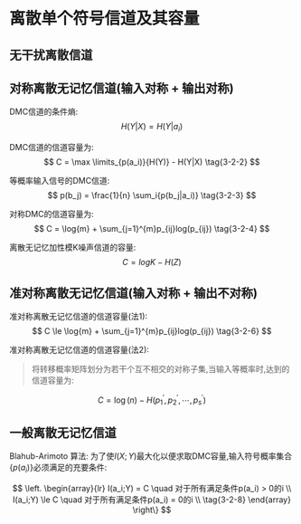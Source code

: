 # 离散单个符号信道及其容量

## 无干扰离散信道

## 对称离散无记忆信道(输入对称 + 输出对称)

DMC信道的条件熵:
$$
H(Y|X) = H(Y | a_i) \tag{3-2-1}
$$

DMC信道的信道容量为:
$$
C = \max \limits_{p(a_i)}{H(Y)} - H(Y|X) \tag{3-2-2}
$$

等概率输入信号的DMC信道:
$$
p(b_j) = \frac{1}{n} \sum_i{p(b_j|a_i)} \tag{3-2-3}
$$

对称DMC的信道容量为:
$$
C = \log{m} + \sum_{j=1}^{m}p_{ij}log(p_{ij}) \tag{3-2-4}
$$

离散无记忆加性模K噪声信道的容量:
$$
C = logK - H(Z) \tag{3-2-5}
$$

## 准对称离散无记忆信道(输入对称 + 输出不对称)

准对称离散无记忆信道的信道容量(法1):
$$
C \le \log{m} + \sum_{j=1}^{m}p_{ij}log(p_{ij}) \tag{3-2-6}
$$

准对称离散无记忆信道的信道容量(法2):

> 将转移概率矩阵划分为若干个互不相交的对称子集,当输入等概率时,达到的信道容量为:

$$
C = \log(n) - H(p_1^{'},p_2^{'},\cdots,p_s^{'}) \tag{3-2-7}
$$

## 一般离散无记忆信道

Blahub-Arimoto 算法: 为了使$I(X;Y)$最大化以便求取DMC容量,输入符号概率集合$\{p(a_i)\}$必须满足的充要条件:

$$
\left.
    \begin{array}{lr}
        I(a_i;Y) = C \quad 对于所有满足条件p(a_i) > 0的i \\
        I(a_i;Y) \le C \quad 对于所有满足条件p(a_i) = 0的i \\
        \tag{3-2-8}
    \end{array}
\right\}
$$